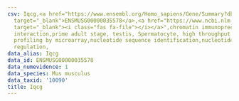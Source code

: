 ```yaml
---
csv: Iqcg,<a href="https://www.ensembl.org/Homo_sapiens/Gene/Summary?db=core;g=ENSMUSG00000035578"
  target="_blank">ENSMUSG00000035578</a>,<a href="https://www.ncbi.nlm.nih.gov/pubmed/23834426"
  target="_blank"><i class="fas fa-file"></i></a>",chromatin immunoprecipitation assay,direct
  interaction,prime adult stage, testis, Spermatocyte, high throughput transcription
  profiling by microarray,nucleotide sequence identification,nucleotide sequence identification,transcriptional
  regulation,
data_alias: Iqcg
data_id: ENSMUSG00000035578
data_numevidence: 1
data_species: Mus musculus
data_taxid: '10090'
title: Iqcg
---
```

